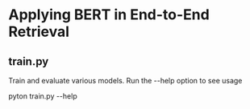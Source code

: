 # Applying BERT in End-to-End Retrieval

## train.py
Train and evaluate various models.  Run the --help option to see usage

pyton train.py --help
